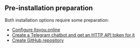 ## Pre-installation preparation

Both installation options require some preparation:

- [Configure Itsyou.online](Itsyou.online/Itsyou-online.md)
- [Create a Telegram chatbot and get an HTTP API token for it](Telegram/Telegram.md)
- [Create GitHub repository](GitHub/GitHub.md)